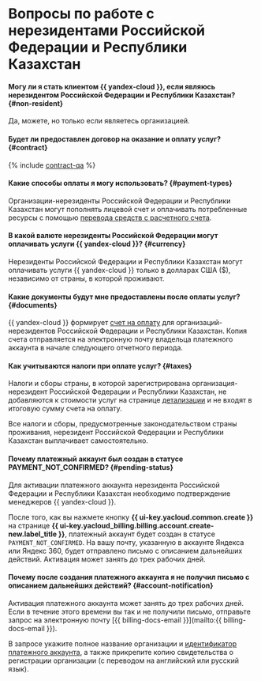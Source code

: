 # Вопросы по работе с нерезидентами Российской Федерации и Республики Казахстан


#### Могу ли я стать клиентом {{ yandex-cloud }}, если являюсь нерезидентом Российской Федерации и Республики Казахстан? {#non-resident}

Да, можете, но только если являетесь организацией. 

#### Будет ли предоставлен договор на оказание и оплату услуг? {#contract}

{% include [contract-qa](../../billing/_includes/contract-qa.md) %}

#### Какие способы оплаты я могу использовать? {#payment-types}

Организации-нерезиденты Российской Федерации и Республики Казахстан могут пополнять лицевой счет и оплачивать потребленные ресурсы с помощью [перевода средств с расчетного счета](../../billing/payment/payment-methods-business.md).

#### В какой валюте нерезиденты Российской Федерации могут оплачивать услуги {{ yandex-cloud }}? {#currency}

Нерезиденты Российской Федерации и Республики Казахстан могут оплачивать услуги {{ yandex-cloud }} только в долларах США ($), независимо от страны, в которой проживают.

#### Какие документы будут мне предоставлены после оплаты услуг? {#documents}

{{ yandex-cloud }} формирует [счет на оплату](../../billing/concepts/bill.md) для организаций-нерезидентов Российской Федерации и Республики Казахстан. Копия счета отправляется на электронную почту владельца платежного аккаунта в начале следующего отчетного периода. 


#### Как учитываются налоги при оплате услуг? {#taxes}

Налоги и сборы страны, в которой зарегистрирована организация-нерезидент Российской Федерации и Республики Казахстан, не добавляются к стоимости услуг на странице [детализации](../../billing/operations/check-charges.md) и не входят в итоговую сумму счета на оплату. 

Все налоги и сборы, предусмотренные законодательством страны проживания, нерезидент Российской Федерации и Республики Казахстан выплачивает самостоятельно. 

#### Почему платежный аккаунт был создан в статусе PAYMENT_NOT_CONFIRMED? {#pending-status}

Для активации платежного аккаунта нерезидента Российской Федерации и Республики Казахстан необходимо подтверждение менеджеров {{ yandex-cloud }}. 

После того, как вы нажмете кнопку **{{ ui-key.yacloud.common.create }}** на странице **{{ ui-key.yacloud_billing.billing.account.create-new.label_title }}**, платежный аккаунт будет создан в статусе `PAYMENT_NOT_CONFIRMED`. На вашу почту, указанную в аккаунте Яндекса или Яндекс 360, будет отправлено письмо с описанием дальнейших действий. Активация может занять до трех рабочих дней.

#### Почему после создания платежного аккаунта я не получил письмо с описанием дальнейших действий? {#account-notification}

Активация платежного аккаунта может занять до трех рабочих дней.
Если в течение этого времени вы так и не получили письмо, отправьте запрос на электронную почту [{{ billing-docs-email }}](mailto:{{ billing-docs-email }}).

В запросе укажите полное название организации и [идентификатор платежного аккаунта](../../billing/concepts/billing-account.md#billing-account-id), а также прикрепите копию свидетельства о регистрации организации (с переводом на английский или русский язык).
